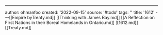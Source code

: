 ---
author: ohmanfoo
created: '2022-09-15'
source: '#todo'
tags: ''
title: '1612'
---[[Empire byTreaty.md]]
[[Thinking with James Bay.md]]
[[A Reflection on First Nations in their Boreal Homelands in Ontario.md]]
[[1612.md]]
[[Treaty.md]]

